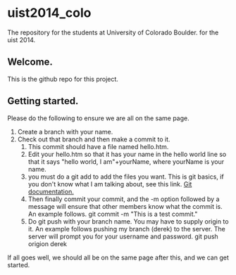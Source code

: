 uist2014_colo
=============

The repository for the students at University of Colorado Boulder. for the uist 2014. 

## Welcome.

This is the github repo for this project. 

## Getting started.

Please do the following to ensure we are all on the same page. 

1. Create a branch with your name.
2. Check out that branch and then make a commit to it.
    1. This commit should have a file named hello.htm.
    2. Edit your hello.htm so that it has your name in the hello world line so that it says "hello world, I am"+yourName, where yourName is your name.
    3. you must do a git add to add the files you want. This is git basics, if you don't know what I am talking about, see this link. [Git documentation.](http://www.git-scm.com/book)
    4. Then finally commit your commit, and the -m option followed by a message will ensure that other members know what the commit is. An example follows.
        git commit -m "This is a test commit."
    5. Do git push with your branch name. You may have to supply origin to it. An example follows pushing my branch (derek) to the server. The server will prompt you for your username and password. 
        git push origion derek 

If all goes well, we should all be on the same page after this, and we can get started.
